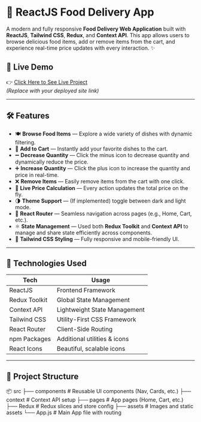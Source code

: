 # 🍔 ReactJS Food Delivery App

A modern and fully responsive **Food Delivery Web Application** built with **ReactJS**, **Tailwind CSS**, **Redux**, and **Context API**. This app allows users to browse delicious food items, add or remove items from the cart, and experience real-time price updates with every interaction. ✨

## 🚀 Live Demo

👉 [Click Here to See Live Project](https://68825aec8055d62ac3be937d--babagfoods.netlify.app/)  
*(Replace with your deployed site link)*

---



## 🛠️ Features

- 🍽️ **Browse Food Items** — Explore a wide variety of dishes with dynamic filtering.
- 🛒 **Add to Cart** — Instantly add your favorite dishes to the cart.
- ➖ **Decrease Quantity** — Click the minus icon to decrease quantity and dynamically reduce the price.
- ➕ **Increase Quantity** — Click the plus icon to increase the quantity and price in real-time.
- ❌ **Remove Items** — Easily remove items from the cart with one click.
- 💸 **Live Price Calculation** — Every action updates the total price on the fly.
- 🌗 **Theme Support** — (If implemented) toggle between dark and light mode.
- 🔄 **React Router** — Seamless navigation across pages (e.g., Home, Cart, etc.).
- ⚛️ **State Management** — Used both **Redux Toolkit** and **Context API** to manage and share state efficiently across components.
- 💅 **Tailwind CSS Styling** — Fully responsive and mobile-friendly UI.

---

## 🧰 Technologies Used

| Tech          | Usage                          |
|---------------|--------------------------------|
| ReactJS       | Frontend Framework             |
| Redux Toolkit | Global State Management        |
| Context API   | Lightweight State Management   |
| Tailwind CSS  | Utility-First CSS Framework    |
| React Router  | Client-Side Routing            |
| npm Packages  | Additional utilities & icons   |
| React Icons   | Beautiful, scalable icons      |

---

## 📁 Project Structure
📦 src
├── components # Reusable UI components (Nav, Cards, etc.)
├── context # Context API setup
├── pages # App pages (Home, Cart, etc.)
├── Redux # Redux slices and store config
├── assets # Images and static assets
└── App.js # Main App file with routing



